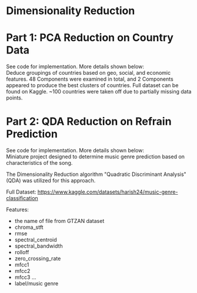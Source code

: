 # Dimensionality Reduction
# Part 1: PCA Reduction on Country Data
See code for implementation.  More details shown below:</br>
Deduce groupings of countries based on geo, social, and economic features.  48 Components were examined in total, and 2 Components appeared to produce the best clusters of countries.
Full dataset can be found on Kaggle.  ~100 countries were taken off due to partially missing data points.

# Part 2: QDA Reduction on Refrain Prediction
See code for implementation.  More details shown below:</br>
Miniature project designed to determine music genre prediction based on characteristics of the song.

The Dimensionality Reduction algorithm "Quadratic Discriminant Analysis" (QDA) was utilized for this approach.

Full Dataset: https://www.kaggle.com/datasets/harish24/music-genre-classification

Features:
- the name of file from GTZAN dataset
- chroma_stft
- rmse
- spectral_centroid
- spectral_bandwidth
- rolloff
- zero_crossing_rate
- mfcc1
- mfcc2
- mfcc3
...
- label/music genre
